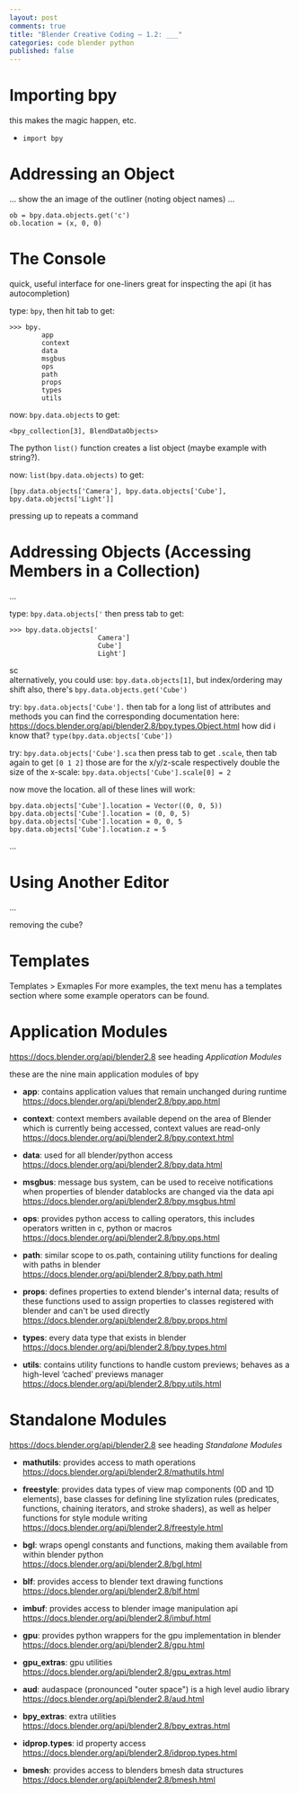 ```yaml
---
layout: post
comments: true
title: "Blender Creative Coding – 1.2: ___"
categories: code blender python
published: false
---
```






# Importing bpy

this makes the magic happen, etc.

* `import bpy`


# Addressing an Object

...
show the an image of the outliner (noting object names)
...

```
ob = bpy.data.objects.get('c')
ob.location = (x, 0, 0)
```


# The Console

quick, useful interface for one-liners
great for inspecting the api (it has autocompletion)

type: `bpy`, then hit tab to get:

```
>>> bpy.
        app
        context
        data
        msgbus
        ops
        path
        props
        types
        utils
```


now: `bpy.data.objects` to get:
```
<bpy_collection[3], BlendDataObjects>
```

The python `list()` function creates a list object (maybe example with string?).

now: `list(bpy.data.objects)` to get:
```
[bpy.data.objects['Camera'], bpy.data.objects['Cube'], bpy.data.objects['Light']]
```

pressing up to repeats a command


# Addressing Objects (Accessing Members in a Collection)
...

type: `bpy.data.objects['` then press tab to get:
```
>>> bpy.data.objects['
                      Camera']
                      Cube']
                      Light']
```
sc  
alternatively, you could use: `bpy.data.objects[1]`, but index/ordering may shift
also, there's `bpy.data.objects.get('Cube')`

try: `bpy.data.objects['Cube'].` then tab for a long list of attributes and methods
you can find the corresponding documentation here: https://docs.blender.org/api/blender2.8/bpy.types.Object.html
how did i know that? `type(bpy.data.objects['Cube'])`

try: `bpy.data.objects['Cube'].sca` then press tab to get `.scale`, then tab again to get `[0 1 2]`
those are for the x/y/z-scale respectively
double the size of the x-scale: `bpy.data.objects['Cube'].scale[0] = 2`

now move the location. all of these lines will work:
```
bpy.data.objects['Cube'].location = Vector((0, 0, 5))
bpy.data.objects['Cube'].location = (0, 0, 5)
bpy.data.objects['Cube'].location = 0, 0, 5
bpy.data.objects['Cube'].location.z = 5
```
...

# Using Another Editor

...




removing the cube?




# Templates

Templates > Exmaples
For more examples, the text menu has a templates section where some example operators can be found.









# Application Modules

https://docs.blender.org/api/blender2.8
see heading *Application Modules*

these are the nine main application modules of bpy

* **app**: contains application values that remain unchanged during runtime  
  https://docs.blender.org/api/blender2.8/bpy.app.html

* **context**: context members available depend on the area of Blender which is currently being accessed, context values are read-only  
  https://docs.blender.org/api/blender2.8/bpy.context.html

* **data**: used for all blender/python access  
  https://docs.blender.org/api/blender2.8/bpy.data.html

* **msgbus**: message bus system, can be used to receive notifications when properties of blender datablocks are changed via the data api  
  https://docs.blender.org/api/blender2.8/bpy.msgbus.html

* **ops**: provides python access to calling operators, this includes operators written in c, python or macros  
  https://docs.blender.org/api/blender2.8/bpy.ops.html

* **path**: similar scope to os.path, containing utility functions for dealing with paths in blender  
  https://docs.blender.org/api/blender2.8/bpy.path.html

* **props**: defines properties to extend blender's internal data; results of these functions used to assign properties to classes registered with blender and can't be used directly  
  https://docs.blender.org/api/blender2.8/bpy.props.html

* **types**: every data type that exists in blender  
  https://docs.blender.org/api/blender2.8/bpy.types.html

* **utils**: contains utility functions to handle custom previews; behaves as a high-level ‘cached’ previews manager
  https://docs.blender.org/api/blender2.8/bpy.utils.html


# Standalone Modules

https://docs.blender.org/api/blender2.8
see heading *Standalone Modules*

* **mathutils**: provides access to math operations  
  https://docs.blender.org/api/blender2.8/mathutils.html

* **freestyle**:  provides data types of view map components (0D and 1D elements), base classes for defining line stylization rules (predicates, functions, chaining iterators, and stroke shaders), as well as helper functions for style module writing  
  https://docs.blender.org/api/blender2.8/freestyle.html

* **bgl**: wraps opengl constants and functions, making them available from within blender python  
  https://docs.blender.org/api/blender2.8/bgl.html

* **blf**: provides access to blender text drawing functions  
  https://docs.blender.org/api/blender2.8/blf.html

* **imbuf**: provides access to blender image manipulation api  
  https://docs.blender.org/api/blender2.8/imbuf.html

* **gpu**: provides python wrappers for the gpu implementation in blender  
  https://docs.blender.org/api/blender2.8/gpu.html

* **gpu_extras**: gpu utilities  
  https://docs.blender.org/api/blender2.8/gpu_extras.html

* **aud**: audaspace (pronounced "outer space") is a high level audio library  
  https://docs.blender.org/api/blender2.8/aud.html

* **bpy_extras**: extra utilities  
  https://docs.blender.org/api/blender2.8/bpy_extras.html

* **idprop.types**: id property access  
  https://docs.blender.org/api/blender2.8/idprop.types.html

* **bmesh**: provides access to blenders bmesh data structures  
  https://docs.blender.org/api/blender2.8/bmesh.html
